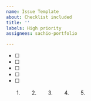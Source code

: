 ```yaml
---
name: Issue Template
about: Checklist included
title: ''
labels: High priority
assignees: sachio-portfolio

---
```


- [ ] 
- [ ] 
- [ ] 
- [ ] 
- [ ] 
　　1. 
　　2. 
　　3. 
　　4. 
　　5.
